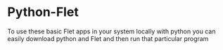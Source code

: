 # Python-Flet

To use these basic Flet apps in your system locally with python you can easily download python and Flet and then run that particular program
